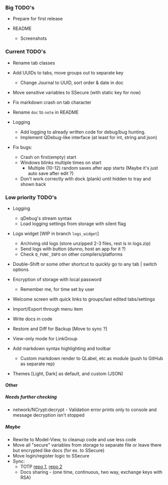 ### Big TODO's
- Prepare for first release
  
- README
  - Screenshots


### Current TODO's
- Rename tab classes

- Add UUIDs to tabs, move groups out to separate key
  - Change Journal to UUID, sort order & date in doc

- Move sensitive variables to SSecure (with static key for now)

- Fix markdown crash on tab character

- Rename `doc` to `note` in README

- Logging
  - Add logging to already written code for debug/bug hunting.
  - Implement QDebug-like interface (at least for int, string and json)

- Fix bugs:
  - Crash on first(empty) start
  - Windows blinks multiple times on start
    - Multiple (10-12) random saves after app starts (Maybe it's just auto save after edit ?)
  - Don't work correctly with dock (plank) until hidden to tray and shown back

### Low priority TODO's
- Logging
  - qDebug's stream syntax
  - Load logging settings from storage with silent flag

- Logs widget [WIP in branch `logs_widget`]
  - Archiving old logs (store unzipped 2-3 files, rest is in logs.zip)
  - Send logs with button (dunno, host an app for it ?)
  - Check `Q_FUNC_INFO` on other compilers/platforms

- Double-Shift or some other shortcut to quickly go to any tab | switch options

- Encryption of storage with local password
  - Remember me, for time set by user
  
- Welcome screen with quick links to groups/last edited tabs/settings

- Import/Export through menu item
  
- Write docs in code

- Restore and Diff for Backup [Move to sync ?]

- View-only mode for LinkGroup

- Add markdown syntax highlighting and toolbar
  - Custom markdown render to QLabel, etc as module (push to GitHub as separate rep)

- Themes [Light, Dark] as default, and custom (JSON)


#### Other 
##### Needs further checking
- network/NCrypt:decrypt - Validation error prints only to console and message decryption isn't stopped


##### Maybe
- Rewrite to Model-View, to cleanup code and use less code
- Move all "secure" variables from storage to separate file or leave there but encrypted like docs (for ex. to SSecure)
- Move login/register logic to SSecure
- Sync:
  - TOTP [repo 1](https://github.com/RavuAlHemio/cpptotp), [repo 2](https://github.com/andreagrandi/QGoogleAuth)
  - Docs sharing - (one time, continuous, two way, exchange keys with RSA)
